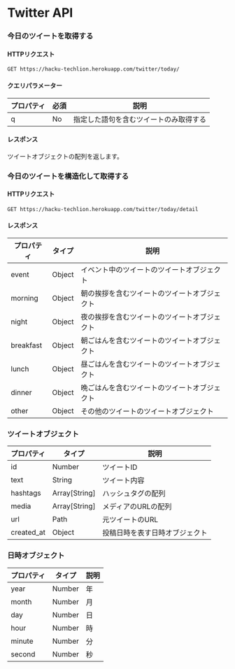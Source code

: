 # Twitter API

### 今日のツイートを取得する

#### HTTPリクエスト

`GET https://hacku-techlion.herokuapp.com/twitter/today/`

#### クエリパラメーター

| プロパティ | 必須 | 説明                                   |
| ---------- | ---- | -------------------------------------- |
| q          | No   | 指定した語句を含むツイートのみ取得する |

#### レスポンス

ツイートオブジェクトの配列を返します。



### 今日のツイートを構造化して取得する

#### HTTPリクエスト

`GET https://hacku-techlion.herokuapp.com/twitter/today/detail`

#### レスポンス

| プロパティ | タイプ | 説明                                         |
| ---------- | ------ | -------------------------------------------- |
| event      | Object | イベント中のツイートのツイートオブジェクト   |
| morning    | Object | 朝の挨拶を含むツイートのツイートオブジェクト |
| night      | Object | 夜の挨拶を含むツイートのツイートオブジェクト |
| breakfast  | Object | 朝ごはんを含むツイートのツイートオブジェクト |
| lunch      | Object | 昼ごはんを含むツイートのツイートオブジェクト |
| dinner     | Object | 晩ごはんを含むツイートのツイートオブジェクト |
| other      | Object | その他のツイートのツイートオブジェクト       |



### ツイートオブジェクト

| プロパティ | タイプ        | 説明                           |
| ---------- | ------------- | ------------------------------ |
| id         | Number        | ツイートID                     |
| text       | String        | ツイート内容                   |
| hashtags   | Array[String] | ハッシュタグの配列             |
| media      | Array[String] | メディアのURLの配列            |
| url        | Path          | 元ツイートのURL                |
| created_at | Object        | 投稿日時を表す日時オブジェクト |



### 日時オブジェクト

| プロパティ | タイプ | 説明 |
| ---------- | ------ | ---- |
| year       | Number | 年   |
| month      | Number | 月   |
| day        | Number | 日   |
| hour       | Number | 時   |
| minute     | Number | 分   |
| second     | Number | 秒   |

